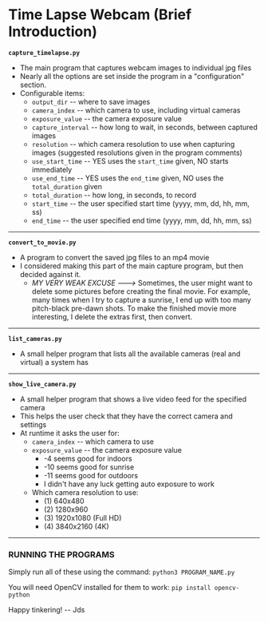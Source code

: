# Time Lapse Webcam (Brief Introduction)

**`capture_timelapse.py`**

* The main program that captures webcam images to individual jpg files
* Nearly all the options are set inside the program in a "configuration" section.
* Configurable items:
	* `output_dir` -- where to save images
	* `camera_index` -- which camera to use, including virtual cameras
	* `exposure_value` -- the camera exposure value
	* `capture_interval` -- how long to wait, in seconds, between captured images
	* `resolution` -- which camera resolution to use when capturing images (suggested resolutions given in the program comments)
	* `use_start_time` -- YES uses the `start_time` given, NO starts immediately
	* `use_end_time` -- YES uses the `end_time` given, NO uses the `total_duration` given
	* `total_duration` -- how long, in seconds, to record
	* `start_time` -- the user specified start time (yyyy, mm, dd, hh, mm, ss)
	* `end_time` -- the user specified end time (yyyy, mm, dd, hh, mm, ss)

---

**`convert_to_movie.py`**

* A program to convert the saved jpg files to an mp4 movie
* I considered making this part of the main capture program, but then decided against it.
	* *MY VERY WEAK EXCUSE --->*  Sometimes, the user might want to delete some pictures before creating the final movie. For example, many times when I try to capture a sunrise, I end up with too many pitch-black pre-dawn shots. To make the finished movie more interesting, I delete the extras first, then convert.

---

**`list_cameras.py`**

* A small helper program that lists all the available cameras (real and virtual) a system has

---

**`show_live_camera.py`**

* A small helper program that shows a live video feed for the specified camera
* This helps the user check that they have the correct camera and settings
* At runtime it asks the user for:
	* `camera_index` -- which camera to use
	* `exposure_value` -- the camera exposure value
		* -4 seems good for indoors
		* -10 seems good for sunrise
		* -11 seems good for outdoors
		* I didn't have any luck getting auto exposure to work
	* Which camera resolution to use:
		*  (1)  640x480
		*  (2) 1280x960
		*  (3) 1920x1080 (Full HD)
		*  (4) 3840x2160 (4K)

---

### RUNNING THE PROGRAMS

Simply run all of these using the command:  `python3 PROGRAM_NAME.py`

You will need OpenCV installed for them to work: `pip install opencv-python`

Happy tinkering! -- Jds
